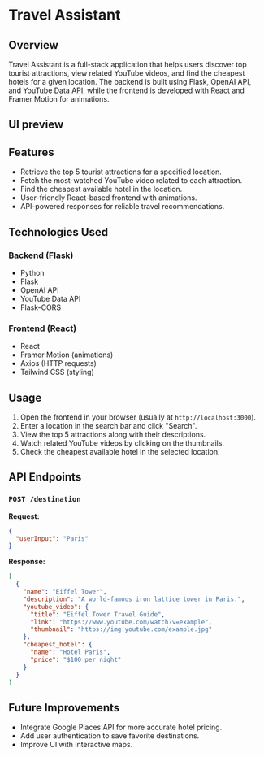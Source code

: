# Travel Assistant

## Overview

Travel Assistant is a full-stack application that helps users discover top tourist attractions, view related YouTube videos, and find the cheapest hotels for a given location. The backend is built using Flask, OpenAI API, and YouTube Data API, while the frontend is developed with React and Framer Motion for animations.

## UI preview

## Features

- Retrieve the top 5 tourist attractions for a specified location.
- Fetch the most-watched YouTube video related to each attraction.
- Find the cheapest available hotel in the location.
- User-friendly React-based frontend with animations.
- API-powered responses for reliable travel recommendations.

## Technologies Used

### Backend (Flask)

- Python
- Flask
- OpenAI API
- YouTube Data API
- Flask-CORS

### Frontend (React)

- React
- Framer Motion (animations)
- Axios (HTTP requests)
- Tailwind CSS (styling)

## Usage

1. Open the frontend in your browser (usually at `http://localhost:3000`).
2. Enter a location in the search bar and click "Search".
3. View the top 5 attractions along with their descriptions.
4. Watch related YouTube videos by clicking on the thumbnails.
5. Check the cheapest available hotel in the selected location.

## API Endpoints

### `POST /destination`

**Request:**

```json
{
  "userInput": "Paris"
}
```

**Response:**

```json
[
  {
    "name": "Eiffel Tower",
    "description": "A world-famous iron lattice tower in Paris.",
    "youtube_video": {
      "title": "Eiffel Tower Travel Guide",
      "link": "https://www.youtube.com/watch?v=example",
      "thumbnail": "https://img.youtube.com/example.jpg"
    },
    "cheapest_hotel": {
      "name": "Hotel Paris",
      "price": "$100 per night"
    }
  }
]
```

## Future Improvements

- Integrate Google Places API for more accurate hotel pricing.
- Add user authentication to save favorite destinations.
- Improve UI with interactive maps.
